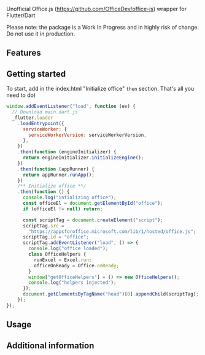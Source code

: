<!--
This README describes the package. If you publish this package to pub.dev,
this README's contents appear on the landing page for your package.

For information about how to write a good package README, see the guide for
[writing package pages](https://dart.dev/guides/libraries/writing-package-pages).

For general information about developing packages, see the Dart guide for
[creating packages](https://dart.dev/guides/libraries/create-library-packages)
and the Flutter guide for
[developing packages and plugins](https://flutter.dev/developing-packages).
-->

Unofficial Office.js (https://github.com/OfficeDev/office-js) wrapper for Flutter/Dart

Please note: the package is a Work In Progress and in highly risk of change.
Do not use it in production.

## Features

<!-- TODO: List what your package can do. Maybe include images, gifs, or videos. -->

## Getting started

To start, add in the index.html "Initialize office" `then` section.
That's all you need to do)

```javascript
window.addEventListener("load", function (ev) {
  // Download main.dart.js
  _flutter.loader
    .loadEntrypoint({
      serviceWorker: {
        serviceWorkerVersion: serviceWorkerVersion,
      },
    })
    .then(function (engineInitializer) {
      return engineInitializer.initializeEngine();
    })
    .then(function (appRunner) {
      return appRunner.runApp();
    })
    /** Initialize office **/
    .then(function () {
      console.log("intializing office");
      const officeEl = document.getElementById("office");
      if (officeEl != null) return;

      const scriptTag = document.createElement("script");
      scriptTag.src =
        "https://appsforoffice.microsoft.com/lib/1/hosted/office.js";
      scriptTag.id = "office";
      scriptTag.addEventListener("load", () => {
        console.log("office loaded");
        class OfficeHelpers {
          runExcel = Excel.run;
          officeOnReady = Office.onReady;
        }
        window["getOfficeHelpers"] = () => new OfficeHelpers();
        console.log("helpers injected");
      });
      document.getElementsByTagName("head")[0].appendChild(scriptTag);
    });
});
```

## Usage

<!--
TODO: Include short and useful examples for package users. Add longer examples
to `/example` folder.

```dart
const like = 'sample';
``` -->

## Additional information

<!-- TODO: Tell users more about the package: where to find more information, how to
contribute to the package, how to file issues, what response they can expect
from the package authors, and more. -->
